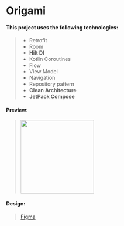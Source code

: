 # Origami

#### This project uses the following technologies:

> - Retrofit
> - Room
> - **Hilt DI**
> - Kotlin Coroutines
> - Flow
> - View Model
> - Navigation
> - Repository pattern
> - **Clean Architecture**
> - **JetPack Compose**

#### Preview:
> <img src="https://8pic.ir/uploads/Screenshot-1641827240.png" width=200>
> 
#### Design:
> [Figma](https://www.figma.com/file/mcAetsZZRiRJevwjzcaCOM/Origami?node-id=0%3A1)


